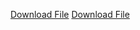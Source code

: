 [Download File](https://drive.google.com/file/d/1TPV1q_2qNxunibdGIo7khFVfANRWExeG/view?usp=sharing_eil_se_dm&ts=65fb1e2d)
[Download File](https://drive.google.com/file/d/1rIkCXNvcVT-0DutyBTiEN7ZXhiFLFf5p/view?usp=sharing_eil_se_dm&ts=65fb1e93)

